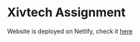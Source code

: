 # Xivtech Assignment
Website is deployed on Netlify, check it <a href="https://xivtech-assignment-sm.netlify.app/">here </a> 
